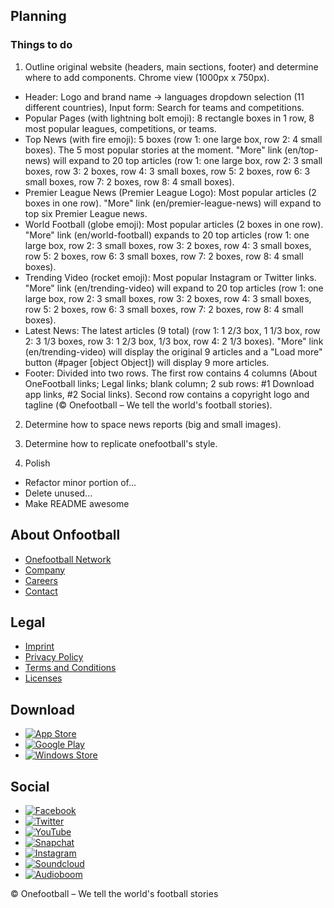 ## Planning

### Things to do
1. Outline original website (headers, main sections, footer) and determine where to add components.  Chrome view (1000px x 750px).
  * Header: Logo and brand name -> languages dropdown selection (11 different countries), Input form: Search for teams and competitions.
  * Popular Pages (with lightning bolt emoji): 8 rectangle boxes in 1 row, 8 most  popular leagues, competitions, or teams.
  * Top News (with fire emoji): 5 boxes (row 1: one large box, row 2: 4 small boxes).  The 5 most popular stories at the moment.  "More" link (en/top-news) will expand to 20 top articles (row 1: one large box, row 2: 3 small boxes, row 3: 2 boxes, row 4: 3 small boxes, row 5: 2 boxes, row 6: 3 small boxes, row 7: 2 boxes, row 8: 4 small boxes).
  * Premier League News (Premier League Logo): Most popular articles (2 boxes in one row). "More" link (en/premier-league-news) will expand to top six Premier League news.
  * World Football (globe emoji): Most popular articles (2 boxes in one row).  "More" link (en/world-football) expands to 20 top articles (row 1: one large box, row 2: 3 small boxes, row 3: 2 boxes, row 4: 3 small boxes, row 5: 2 boxes, row 6: 3 small boxes, row 7: 2 boxes, row 8: 4 small boxes).
  * Trending Video (rocket emoji): Most popular Instagram or Twitter links. "More" link (en/trending-video) will expand to 20 top articles (row 1: one large box, row 2: 3 small boxes, row 3: 2 boxes, row 4: 3 small boxes, row 5: 2 boxes, row 6: 3 small boxes, row 7: 2 boxes, row 8: 4 small boxes).
  * Latest News: The latest articles (9 total) (row 1: 1 2/3 box, 1 1/3 box, row 2: 3 1/3 boxes, row 3: 1 2/3 box, 1/3 box, row 4: 2 1/3 boxes).  "More" link (en/trending-video) will display the original 9 articles and a "Load more" button (#pager [object Object]) will display 9 more articles.
  * Footer: Divided into two rows.  The first row contains 4 columns (About OneFootball links; Legal links; blank column; 2 sub rows: #1 Download app links, #2 Social links). Second row contains a copyright logo and tagline (© Onefootball – We tell the world's football stories).

2. Determine how to space news reports (big and small images).

3. Determine how to replicate onefootball's style.

4. Polish
  * Refactor minor portion of...
  * Delete unused...
  * Make README awesome

  <div class="mb-lg col-md-12 col-lg-6">
    <h2 class="h6 pb-md pt-md text-gray-blue m-0">About Onfootball</h2>
    <ul class="list-unstyled mb-0 row">
      <li class="col-12 col-md-24 col-lg-24 mb-lg">
          <a class="text-gray-dark" id="footer-link-network" target="_blank" href="https://onefootball.com/network">Onefootball Network</a>
      </li>
      <li class="col-12 col-md-24 col-lg-24 mb-lg">
          <a class="text-gray-dark" id="footer-link-company" target="_blank" href="https://company.onefootball.com/">Company</a>
      </li>
      <li class="col-12 col-md-24 col-lg-24 mb-lg">
          <a class="text-gray-dark" id="footer-link-careers" target="_blank" href="https://company.onefootball.com/careers">Careers</a>
      </li>
      <li class="col-12 col-md-24 col-lg-24 mb-lg">
          <a class="text-gray-dark" id="footer-link-contact" target="_blank" href="https://company.onefootball.com/contact">Contact</a>
      </li>
    </ul>
  </div>
  <div class="mb-lg col-md-12 col-lg-11">
    <h2 class="h6 pb-md pt-md text-gray-blue m-0">Legal</h2>
    <ul class="list-unstyled mb-0 row">
      <li class="col-12 col-md-24 col-lg-24 mb-lg">
        <a class="text-gray-dark" id="footer-link-imprint" target="_blank" href="https://company.onefootball.com/imprint">Imprint</a>
      </li>
      <li class="col-12 col-md-24 col-lg-24 mb-lg">
        <a class="text-gray-dark" id="footer-link-privacy" target="_blank" href="https://company.onefootball.com/privacy-policy">Privacy Policy</a>
      </li>
      <li class="col-12 col-md-24 col-lg-24 mb-lg">
        <a class="text-gray-dark" id="footer-link-tos" target="_blank" href="https://company.onefootball.com/terms-and-conditions">Terms and Conditions</a>
      </li>
      <li class="col-12 col-md-24 col-lg-24 mb-lg">
        <a class="text-gray-dark" id="footer-link-licenses" href="/en/licenses">Licenses</a>
      </li>
    </ul>
  </div>
  <div class="col-24 col-lg-7">
    <div class="row">
      <div class="mb-lg col-24 col-md-12 col-lg-24">
    <h2 class="h6 pb-md pt-md text-gray-blue m-0">Download</h2>
    <ul class="list-unstyled d-flex flex-row flex-wrap mb-0">
      <li class="my-2 mr-md">
        <a class="footer__links text-gray-dark" href="http://1.ftb.al/download-onefootball-ios" id="footer-link-apple" target="_blank">
            <img alt="App Store" title="App Store" src="./assets/appstore-download-150pixels.png">
        </a>
      </li>
      <li class="my-2 mr-md">
        <a class="footer__links text-gray-dark" href="http://1.ftb.al/download-onefootball-android" id="footer-link-google" target="_blank">
            <img alt="Google Play" title="Google Play" src="./assets/google-play-download-150pixels.png">
        </a>
      </li>
      <li class="my-2">
        <a class="footer__links text-gray-dark" href="http://1.ftb.al/download-onefootball-windows" id="footer-link-windows" target="_blank">
            <img alt="Windows Store" title="Windows Store" src="./assets/microsoft-download-150pixels.png">
        </a>
      </li>
    </ul>
  </div>
      <div class="mb-lg col-24 col-md-12 col-lg-24">
        <h2 class="h6 pb-md pt-md text-gray-blue m-0">Social</h2>
        <ul class="list-unstyled d-flex flex-row flex-wrap justify-content-between mb-0">
          <li class="m-1">
            <a class="footer__links text-gray-dark" id="footer-link-facebook" target="_blank" href="https://www.facebook.com/onefootball">
            <img alt="Facebook" title="Facebook" src="./assets/black-facebook-icon-60pixels.png">
            </a>
          </li>
          <li class="m-1">
            <a class="footer__links text-gray-dark" id="footer-link-twitter" target="_blank" href="https://twitter.com/OnefootballEN">
            <img alt="Twitter" title="Twitter" src="./assets/black-twitter-icon-60pixels.png">
            </a>
          </li>
          <li class="m-1">
            <a class="footer__links text-gray-dark" id="footer-link-youtube" target="_blank" href="https://www.youtube.com/channel/UC2-0sEOYbQFuaURd_AU6Krg">
            <img alt="YouTube" title="Youtube" src="./assets/black-youtube-icon-60pixels.png">
            </a>
          </li>
          <li class="m-1">
            <a class="footer__links text-gray-dark" id="footer-link-snapchat" target="_blank" href="https://www.snapchat.com/add/onefootballsnap">
            <img alt="Snapchat" title="Snapchat" src="./assets/black-snapchat-icon-60pixels.png">
            </a>
          </li>
          <li class="m-1">
            <a class="footer__links text-gray-dark" id="footer-link-instagram" target="_blank" href="https://www.instagram.com/onefootball/">
            <img alt="Instagram" title="Instagram" src="./assets/black-ig-icon-60pixels.png">
            </a>
          </li>
          <li class="m-1">
            <a class="footer__links text-gray-dark" id="footer-link-soundcloud" target="_blank" href="https://soundcloud.com/onefootball">
            <img alt="Soundcloud" title="Soundcloud" src="./assets/black-soundcloud-icon-60pixels.png">
            </a>
          </li>
          <li class="m-1">
            <a class="footer__links text-gray-dark" id="footer-link-audioboom" target="_blank" href="https://audioboom.com/channel/onefootball">
            <img alt="Audioboom" title="Audioboom" src="./assets/black-audioboom-icon-60pixels.png">
            </a>
          </li>
        </ul>
      </div>
    </div>
  </div>
  <div class="col-24 text-center text-gray-blue text-sm pt-md pb-md">
    <p class="m-0">© Onefootball – We tell the world's football stories</p>
  </div>
